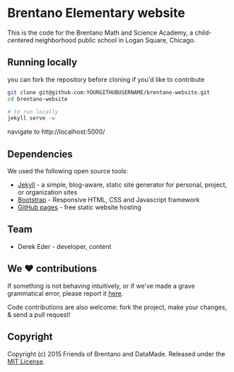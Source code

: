 # Brentano Elementary website

This is the code for the Brentano Math and Science Academy, a child-centered neighborhood public school in Logan Square, Chicago.

## Running locally
you can fork the repository before cloning if you'd like to contribute

``` bash
git clone git@github.com:YOURGITHUBUSERNAME/brentano-website.git
cd brentano-website

# to run locally
jekyll serve -w
```

navigate to http://localhost:5000/

## Dependencies
We used the following open source tools:

* [Jekyll](http://jekyllrb.com/) - a simple, blog-aware, static site generator for personal, project, or organization sites
* [Bootstrap](http://getbootstrap.com/) - Responsive HTML, CSS and Javascript framework
* [GitHub pages](https://pages.github.com/) - free static website hosting

## Team

* Derek Eder - developer, content

## We :heart: contributions

If something is not behaving intuitively, or if we've made a grave grammatical error, please report it [here](https://github.com/brentano-elementary/brentano-website/issues).

Code contributions are also welcome: fork the project, make your changes, & send a pull request!

## Copyright

Copyright (c) 2015 Friends of Brentano and DataMade. Released under the [MIT License](https://github.com/brentano-elementary/brentano-website/blob/master/LICENSE).
